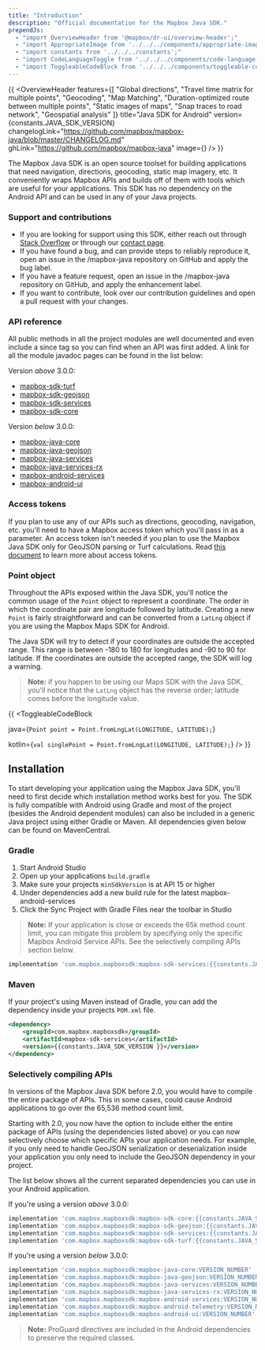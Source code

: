 ```yaml
---
title: "Introduction"
description: "Official documentation for the Mapbox Java SDK."
prependJs:
  - "import OverviewHeader from '@mapbox/dr-ui/overview-header';"
  - "import AppropriateImage from '../../../components/appropriate-image';"
  - "import constants from '../../../constants';"
  - "import CodeLanguageToggle from '../../../components/code-language-toggle';"
  - "import ToggleableCodeBlock from '../../../components/toggleable-code-block';"
---
```


{{
    <OverviewHeader
      features={[
        "Global directions",
        "Travel time matrix for multiple points",
        "Geocoding",
        "Map Matching",
        "Duration-optimized route between multiple points",
        "Static images of maps",
        "Snap traces to road network",
        "Geospatial analysis"
      ]}
      title="Java SDK for Android"
      version={constants.JAVA_SDK_VERSION}
      changelogLink="https://github.com/mapbox/mapbox-java/blob/master/CHANGELOG.md"
      ghLink="https://github.com/mapbox/mapbox-java"
      image={<AppropriateImage imageId="overviewServicesSdk" alt="Mobile devices displaying applications using the Mapbox Java SDK for Android." />}
    />
}}

The Mapbox Java SDK is an open source toolset for building applications that need navigation, directions, geocoding, static map imagery, etc. It conveniently wraps Mapbox APIs and builds off of them with tools which are useful for your applications. This SDK has no dependency on the Android API and can be used in any of your Java projects.

### Support and contributions

- If you are looking for support using this SDK, either reach out through [Stack Overflow](https://stackoverflow.com/questions/tagged/mapbox+android) or through our [contact page](https://www.mapbox.com/contact/).
- If you have found a bug, and can provide steps to reliably reproduce it, open an issue in the /mapbox-java repository on GitHub and apply the bug label.
- If you have a feature request, open an issue in the /mapbox-java repository on GitHub, and apply the enhancement label.
- If you want to contribute, look over our contribution guidelines and open a pull request with your changes.

### API reference

All public methods in all the project modules are well documented and even include a since tag so you can find when an API was first added. A link for all the module javadoc pages can be found in the list below:

Version _above_ 3.0.0:
- [mapbox-sdk-turf](https://docs.mapbox.com/android/api/mapbox-java/libjava-turf/3.0.1/index.html)
- [mapbox-sdk-geojson](https://docs.mapbox.com/android/api/mapbox-java/libjava-geojson/3.0.1/index.html)
- [mapbox-sdk-services](https://docs.mapbox.com/android/api/mapbox-java/libjava-services/3.0.1/index.html)
- [mapbox-sdk-core](https://docs.mapbox.com/android/api/mapbox-java/libjava-core/3.0.1/index.html)

Version _below_ 3.0.0:
- [mapbox-java-core](https://docs.mapbox.com/android/api/mapbox-java/libjava-geojson/2.2.10/index.html)
- [mapbox-java-geojson](https://docs.mapbox.com/android/api/mapbox-java/libjava-geojson/2.2.10/index.html)
- [mapbox-java-services](https://docs.mapbox.com/android/api/mapbox-java/libjava-services/2.2.10/index.html)
- [mapbox-java-services-rx](https://docs.mapbox.com/android/api/mapbox-java/libjava-services-rx/2.2.10/index.html)
- [mapbox-android-services](https://docs.mapbox.com/android/api/mapbox-java/libandroid-services/2.2.10/index.html)
- [mapbox-android-ui](https://docs.mapbox.com/android/api/mapbox-java/libandroid-ui/2.2.10/index.html)

### Access tokens

If you plan to use any of our APIs such as directions, geocoding, navigation, etc. you'll need to have a Mapbox access token which you'll pass in as a parameter. An access token isn't needed if you plan to use the Mapbox Java SDK only for GeoJSON parsing or Turf calculations. Read [this document](https://www.mapbox.com/help/create-api-access-token/) to learn more about access tokens.

### Point object

Throughout the APIs exposed within the Java SDK, you'll notice the common usage of the `Point` object to represent a coordinate. The order in which the coordinate pair are longitude followed by latitude. Creating a new `Point` is fairly straightforward and can be converted from a `LatLng` object if you are using the Mapbox Maps SDK for Android.

The Java SDK will try to detect if your coordinates are outside the accepted range. This range is between -180 to 180 for longitudes and -90 to 90 for latitude. If the coordinates are outside the accepted range, the SDK will log a warning.

> **Note:** if you happen to be using our Maps SDK with the Java SDK, you'll notice that the `LatLng` object has the reverse order; latitude comes before the longitude value.

{{
<CodeLanguageToggle id="location" />
<ToggleableCodeBlock

java={`
Point point = Point.fromLngLat(LONGITUDE, LATITUDE);
`}

kotlin={`
val singlePoint = Point.fromLngLat(LONGITUDE, LATITUDE);
`}
/>
}}


## Installation

To start developing your application using the Mapbox Java SDK, you'll need to first decide which installation method works best for you. The SDK is fully compatible with Android using Gradle and most of the project (besides the Android dependent modules) can also be included in a generic Java project using either Gradle or Maven. All dependencies given below can be found on MavenCentral.

### Gradle

1. Start Android Studio
2. Open up your applications `build.gradle`
3. Make sure your projects `minSdkVersion` is at API 15 or higher
4. Under dependencies add a new build rule for the latest mapbox-android-services
5. Click the Sync Project with Gradle Files near the toolbar in Studio

> **Note:** If your application is close or exceeds the 65k method count limit, you can mitigate this problem by specifying only the specific Mapbox Android Service APIs. See the selectively compiling APIs section below.

```groovy
implementation 'com.mapbox.mapboxsdk:mapbox-sdk-services:{{constants.JAVA_SDK_VERSION }}'
```

### Maven

If your project's using Maven instead of Gradle, you can add the dependency inside your projects `POM.xml` file.

```xml
<dependency>
    <groupId>com.mapbox.mapboxsdk</groupId>
    <artifactId>mapbox-sdk-services</artifactId>
    <version>{{constants.JAVA_SDK_VERSION }}</version>
</dependency>
```

### Selectively compiling APIs

In versions of the Mapbox Java SDK before 2.0, you would have to compile the entire package of APIs. This in some cases, could cause Android applications to go over the 65,536 method count limit.

Starting with 2.0, you now have the option to include either the entire package of APIs (using the dependencies listed above) or you can now selectively choose which specific APIs your application needs. For example, if you only need to handle GeoJSON serialization or deserialization inside your application you only need to include the GeoJSON dependency in your project.

The list below shows all the current separated dependencies you can use in your Android application.

If you're using a version _above_ 3.0.0:

```groovy
implementation 'com.mapbox.mapboxsdk:mapbox-sdk-core:{{constants.JAVA_SDK_VERSION }}'
implementation 'com.mapbox.mapboxsdk:mapbox-sdk-geojson:{{constants.JAVA_SDK_VERSION }}'
implementation 'com.mapbox.mapboxsdk:mapbox-sdk-services:{{constants.JAVA_SDK_VERSION }}'
implementation 'com.mapbox.mapboxsdk:mapbox-sdk-turf:{{constants.JAVA_SDK_VERSION }}'
```

If you're using a version _below_ 3.0.0:

```groovy
implementation 'com.mapbox.mapboxsdk:mapbox-java-core:VERSION_NUMBER'
implementation 'com.mapbox.mapboxsdk:mapbox-java-geojson:VERSION_NUMBER'
implementation 'com.mapbox.mapboxsdk:mapbox-java-services:VERSION_NUMBER'
implementation 'com.mapbox.mapboxsdk:mapbox-java-services-rx:VERSION_NUMBER'
implementation 'com.mapbox.mapboxsdk:mapbox-android-services:VERSION_NUMBER'
implementation 'com.mapbox.mapboxsdk:mapbox-android-telemetry:VERSION_NUMBER'
implementation 'com.mapbox.mapboxsdk:mapbox-android-ui:VERSION_NUMBER'
```

> **Note:** ProGuard directives are included in the Android dependencies to preserve the required classes.
